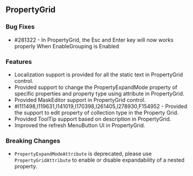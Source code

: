 ## PropertyGrid

### Bug Fixes

* \#281322 - In PropertyGrid, the Esc and Enter key will now works properly When EnableGrouping is Enabled

### Features

* Localization support is provided for all the static text in PropertyGrid control.
* Provided support to change the PropertyExpandMode property of specific properties and property type using attribute in PropertyGrid.
* Provided MaskEditor support in PropertyGrid control.
* \#I111498,I119631,I141019,I170398,I261405,I278930,F154952 - Provided the support to edit property of collection type in the Property Grid.
* Provided ToolTip support based on description in PropertyGrid.
* Improved the refresh MenuButton UI in PropertyGrid.

### Breaking Changes

* `PropertyExpandModeAttribute` is deprecated, please use `PropertyGridAttribute` to enable or disable expandability of a nested property.